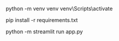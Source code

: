 
python -m venv venv
venv\Scripts\activate

pip install -r requirements.txt

python -m streamlit run app.py

